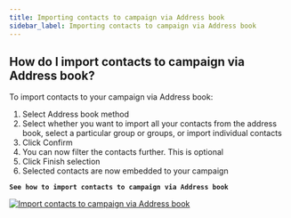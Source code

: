 ```yaml
---
title: Importing contacts to campaign via Address book
sidebar_label: Importing contacts to campaign via Address book
---
```


## How do I import contacts to campaign via Address book?
To import contacts to your campaign via Address book:
1.	Select Address book method
2.	Select whether you want to import all your contacts from the address book, select a particular group or groups, or import individual contacts
3.	Click Confirm
4.	You can now filter the contacts further. This is optional 
5.	Click Finish selection
6.	Selected contacts are now embedded to your campaign


**`See how to import contacts to campaign via Address book`**

[![Import contacts to campaign via Address book](https://img.youtube.com/vi/6kfCibJgkSg/hqdefault.jpg)](https://www.youtube.com/watch?v=6kfCibJgkSg)
